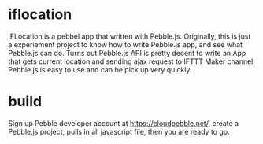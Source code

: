 # iflocation

IFLocation is a pebbel app that written with Pebble.js. Originally, this is just a experiement project to know how to write Pebble.js app, and see what Pebble.js can do. Turns out Pebble.js API is pretty decent to write an App that gets current location and sending ajax request to IFTTT Maker channel. Pebble.js is easy to use and can be pick up very quickly.

# build
Sign up Pebble developer account at https://cloudpebble.net/, create a Pebble.js project, pulls in all javascript file, then you are ready to go.
